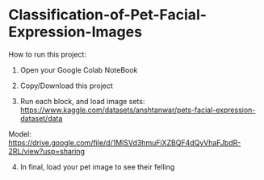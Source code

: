 # Classification-of-Pet-Facial-Expression-Images

How to run this project:

1. Open your Google Colab NoteBook

2. Copy/Download this project
  
3. Run each block, and load image sets: https://www.kaggle.com/datasets/anshtanwar/pets-facial-expression-dataset/data

Model: https://drive.google.com/file/d/1MlSVd3hmuFiXZBQF4dQyVhaFJbdR-2RL/view?usp=sharing

4. In final, load your pet image to see their felling
